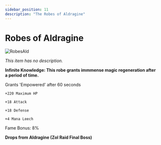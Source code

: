 ```yaml
---
sidebar_position: 11
description: "The Robes of Aldragine"
---
```


# Robes of Aldragine

![RobesAld](https://vwiki.valorserver.com/api/item/picture/robes%20of%20aldragine)

<i>This item has no description.</i>

**Infinite Knowledge: This robe grants immmense magic regeneration after a period of time.**

Grants 'Empowered' after 60 seconds

    +220 Maximum HP
    
    +18 Attack
    
    +18 Defense
    
    +4 Mana Leech
   
Fame Bonus: 8%

**Drops from Aldragine (Zol Raid Final Boss)**
